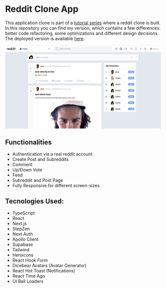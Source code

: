 # Reddit Clone App
This application clone is part of a [tutorial series](https://www.youtube.com/watch?v=O0AhmAVzOo4) where a reddit clone is built.  
In this repository you can find my version, which contains a few differences: better code refactoring, some optimizations and different design decisions.   The deployed version is available [here](https://read-it-platform.vercel.app/).

![readme image](https://github.com/joaocosteira/reddit/blob/main/readme.png)

## Functionalities
- Authentication via a real reddit account
- Create Post and Subreddits
- Comment
- Up/Down Vote
- Feed
- Subreddit and Post Page
- Fully Responsive for different screen-sizes

## Tecnologies Used:
- TypeScript
- React
- Next.js
- StepZen
- Next Auth
- Apollo Client
- Supabase
- Tailwind
- Heroicons
- React Hook Form
- Dicebear Avatars (Avatar Generator)
- React Hot Toast (Notifications)
- React Time Ago
- UI Ball Loaders
